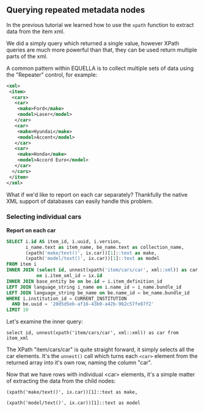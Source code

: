 ## Querying repeated metadata nodes

In the previous tutorial we learned how to use the `xpath` function to extract data from
the item xml.

We did a simply query which returned a single value, however XPath queries are much more
powerful than that, they can be used return multiple parts of the xml.

A common pattern within EQUELLA is to collect multiple sets of data using the "Repeater"
control, for example:

```xml
<xml>
 <item>
  <cars>
   <car>
    <make>Ford</make>
    <model>Laser</model>
   </car>
   <car>
    <make>Hyundai</make>
    <model>Accent</model>
   </car>
   <car>
    <make>Honda</make>
    <model>Accord Euro</model>
   </car>
  </cars>
 </item>
</xml>
```

What if we'd like to report on each car separately? Thankfully the native XML support of
databases can easily handle this problem.

### Selecting individual cars

**Report on each car**

```sql
SELECT i.id AS item_id, i.uuid, i.version,
       i_name.text as item_name, be_name.text as collection_name,
       (xpath('make/text()', ix.car))[1]::text as make,
       (xpath('model/text()', ix.car))[1]::text as model
FROM item i
INNER JOIN (select id, unnest(xpath('item/cars/car', xml::xml)) as car from item_xml) ix
           on i.item_xml_id = ix.id
INNER JOIN base_entity be on be.id = i.item_definition_id
LEFT JOIN language_string i_name on i.name_id = i_name.bundle_id
LEFT JOIN language_string be_name on be.name_id = be_name.bundle_id
WHERE i.institution_id = CURRENT_INSTITUTION
  AND be.uuid = '20d5d5eb-af16-43b0-a42b-962c57fe87f2'
LIMIT 10
```

Let's examine the inner query:

`select id, unnest(xpath('item/cars/car', xml::xml)) as car from item_xml`

The XPath "item/cars/car" is quite straight forward, it simply selects all the car
elements. It's the `unnest()` call which turns each `<car>` element from the returned
array into it's own row, naming the column "car".

Now that we have rows with individual &lt;car&gt; elements, it's a simple matter of
extracting the data from the child nodes:

`(xpath('make/text()', ix.car))[1]::text as make,`

`(xpath('model/text()', ix.car))[1]::text as model`
